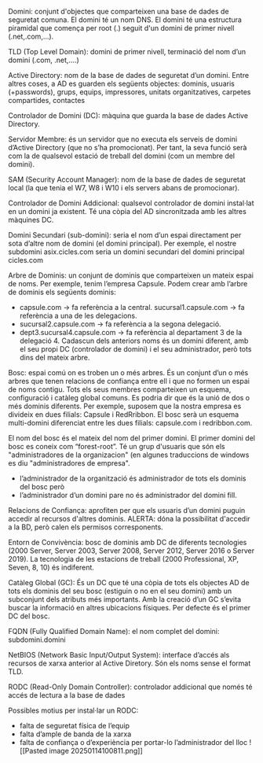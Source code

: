 Domini: conjunt d'objectes que comparteixen una base de dades de seguretat comuna. El domini té un nom DNS. El domini té una estructura piramidal que comença per root (.) seguit d'un domini de primer nivell (.net,.com,...).

TLD (Top Level Domain): domini de primer nivell, terminació del nom d’un domini (.com, .net,....) 

Active Directory: nom de la base de dades de seguretat d’un domini. Entre altres coses, a AD es guarden els següents objectes: dominis, usuaris (+passwords), grups, equips, impressores, unitats organitzatives, carpetes compartides, contactes 

Controlador de Domini (DC): màquina que guarda la base de dades Active Directory. 

Servidor Membre: és un servidor que no executa els serveis de domini d’Active Directory (que no s’ha promocionat). Per tant, la seva funció serà com la de qualsevol estació de treball del domini (com un membre del domini).

SAM (Security Account Manager): nom de la base de dades de seguretat local (la que tenia el W7, W8 i W10 i els servers abans de promocionar).

Controlador de Domini Addicional: qualsevol controlador de domini instal·lat en un domini ja existent. Té una còpia del AD sincronitzada amb les altres màquines DC.

Domini Secundari (sub-domini): seria el nom d’un espai directament per sota d’altre nom de domini (el domini principal).
Per exemple, el nostre subdomini asix.cicles.com seria un domini secundari del domini principal cicles.com

Arbre de Dominis: un conjunt de dominis que comparteixen un mateix espai de noms. Per exemple, tenim l’empresa Capsule. Podem crear amb l’arbre de dominis els següents dominis: 
- capsule.com -> fa referència a la central. sucursal1.capsule.com -> fa referència a una de les delegacions. 
- sucursal2.capsule.com -> fa referència a la segona delegació. 
- dept3.sucursal4.capsule.com -> fa referència al departament 3 de la delegació 4. 
Cadascun dels anteriors noms és un domini diferent, amb el seu propi DC (controlador de domini) i el seu administrador, però tots dins del mateix arbre.

Bosc: espai comú on es troben un o més arbres. És un conjunt d’un o més arbres que tenen relacions de confiança entre ell i que no formen un espai de noms contigu. Tots els seus membres comparteixen un esquema, configuració i catàleg global comuns. Es podria dir que és la unió de dos o més dominis diferents.
Per exemple, suposem que la nostra empresa es divideix en dues filials: Capsule i RedRribbon. El bosc serà un esquema multi-domini diferenciat entre les dues filials: capsule.com i redribbon.com.

El nom del bosc és el mateix del nom del primer domini. El primer domini del bosc es coneix com “forest-root”. Té un grup d'usuaris que són els "administradores de la organizacion" (en algunes traduccions de windows es diu "administradores de empresa".

- l’administrador de la organització és administrador de tots els dominis del bosc però
- l’administrador d’un domini pare no és administrador del domini fill.

Relacions de Confiança: aprofiten per que els usuaris d’un domini puguin accedir al recursos d'altres dominis. ALERTA: dóna la possibilitat d'accedir a la BD, però calen els permisos corresponents.

Entorn de Convivència: bosc de dominis amb DC de diferents tecnologies (2000 Server, Server 2003, Server 2008, Server 2012, Server 2016 o Server 2019). La tecnologia de les estacions de treball (2000 Professional, XP, Seven, 8, 10) és indiferent.

Catàleg Global (GC): És un DC que té una còpia de tots els objectes AD de tots els dominis del seu bosc (estiguin o no en el seu domini) amb un subconjunt dels atributs més importants. Amb la creació d’un GC s’evita buscar la informació en altres ubicacions físiques. Per defecte és el primer DC del bosc.

FQDN (Fully Qualified Domain Name): el nom complet del domini: subdomini.domini

NetBIOS (Network Basic Input/Output System): interface d’accés als recursos de xarxa anterior al Active Diretory. Són els noms sense el format TLD.

RODC (Read-Only Domain Controller): controlador addicional que només té accés de lectura a la base de dades

Possibles motius per instal·lar un RODC:
- falta de seguretat física de l’equip
- falta d’ample de banda de la xarxa
- falta de confiança o d’experiència per portar-lo l’administrador del lloc
![[Pasted image 20250114100811.png]]